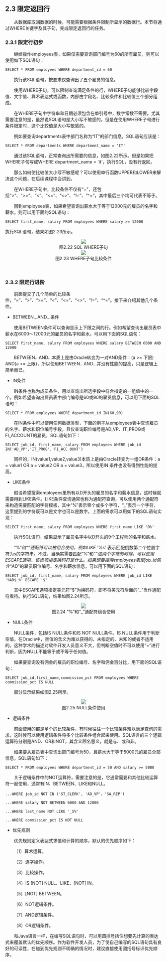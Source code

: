 ## 2.3  限定返回行
&emsp;&emsp;从数据库取回数据的时候，可能需要根据条件限制所显示的数据行。本节将通过WHERE关键字及其子句，完成限定返回行的任务。

### 2.3.1  限定行初步  

&emsp;&emsp;继续操作employees表，如果仅需要查询部门编号为60的所有雇员，则可以使用如下SQL语句：


```
SELECT * FROM employees WHERE department_id = 60
```


&emsp;&emsp;执行该SQL语句，按要求仅查询出了五个雇员的信息。

&emsp;&emsp;使用WHERE子句，可以限制查询满足条件的行，WHERE子句能够比较字段值、文字值、算术表达式或函数，内部由字段名、比较条件和比较值三个部分组成。

&emsp;&emsp;在WHERE子句中字符串和日期必须包含在单引号中，数字常数不需要。尤其需要注意的是，虽然说SQL语句是大小写不敏感的，但是在使用WHERE子句进行条件限定时，这个比较值是大小写敏感的。

&emsp;&emsp;例如要查询departments表中部门名称为“IT”的部门信息，SQL语句应该是：


```
SELECT * FROM departments WHERE department_name = 'IT'
```


&emsp;&emsp;通过该SQL语句，正常查询出所需要的信息，如图2.22所示。但是如果把WHERE子句写成WHERE department_name = 'it'，执行SQL，没有行返回。

&emsp;&emsp;那么如何使比较值大小写不敏感呢？可以使用单行函数UPPER和LOWER来解决这个问题，在后续课程中会讲到。

&emsp;&emsp;在WHERE子句中，比较条件不仅有“=”，还包括“>”、“>=”、“<”、“<=”、“<>”、“!=”、“^=”，其中最后三个均可代表不等于。 

&emsp;&emsp;回到employees表，如果希望查询出薪水大于等于12000元的雇员的名字和薪水，则可以用下面的SQL语句：


```
SELECT first_name, salary FROM employees WHERE salary >= 12000
```


执行SQL语句，结果如图2.23所示。




<center><img src="https://labfile.oss.aliyuncs.com/library/oracle_textbook/img/d2z/tu2.22.png" /></center>  
<center>图2.22  SQL WHERE子句 </center>  


<center><img src="https://labfile.oss.aliyuncs.com/library/oracle_textbook/img/d2z/tu2.23.png" /></center>  
<center>图2.23  WHERE子句比较条件</center>  

​                                      

### 2.3.2  限定行进阶  

&emsp;&emsp;前面提交了几个简单的比较条件，“=”、“>”、“>=”、“<”、“<=”、“<>”、“!=”、“^=”。接下来介绍其他几个条件。

- BETWEEN…AND…条件

&emsp;&emsp;使用BETWEEN条件可以查询显示上下限之间的行。例如希望查询出雇员表中薪水在6000～12000元的雇员的名字和薪水，可以用下面的SQL语句：


```
SELECT first_name, salary FROM employees WHERE salary BETWEEN 6000 AND 12000
```


&emsp;&emsp;BETWEEN…AND…本质上是由Oracle转变为一对AND条件：(a >= 下限) AND(a <= 上限)，所以使用BETWEEN…AND…并没有性能的提高，只是逻辑上简单而已。

- IN条件

&emsp;&emsp;IN条件也称为成员条件，用以查询出所选字段中符合指定的一组值中的一个。例如希望查询出雇员表中部门编号是60或90的雇员信息，可以用下面的SQL语句：


```
SELECT * FROM employees WHERE department_id IN(60,90)
```


&emsp;&emsp;在IN条件中可以使用任何数据类型，下面的例子从employees表中查询雇员的名字、薪水和职位编号字段，且仅查询职位编号是AD_VP、IT_PROG或FI_ACCOUNT的雇员，SQL语句如下：


```
SELECT job_id, first_name, salary FROM employees WHERE job_id IN('AD_VP','IT_PROG','FI_ACC OUNT')
```


&emsp;&emsp;同样的，IN(value1,value2,value3)本质上是由Oracle转变为一组OR条件：a = value1 OR a = value2 OR a = value3，所以使用IN 条件也没有得到性能的提高。

- LIKE条件

&emsp;&emsp;假设希望搜索employees里所有以D开头的雇员的名字和薪水信息，这时候就需要用到LIKE条件。LIKE条件查询通常也称为通配符查询，可以使用两个通配符来构造需要匹配的字符模板，其中“%”表示零个或多个字符，“_”表示一个字符，这里提到的字符既可以是文字也可以是数字。上面的需求可以用如下的SQL语句实现：


```
SELECT first_name, salary FROM employees WHERE first_name LIKE 'D%'
```


&emsp;&emsp;执行SQL语句，结果显示了雇员名字中以D开头的9个工程师的名字和薪水。

&emsp;&emsp;“%”和“_”通配符可以被组合使用，例如LIKE '%s_' 表示匹配倒数第二个位置字符为s的字符串。不过，当确实需要匹配“%”和“_”这两个字符的时候，可以使用ESCAPE选项，该选项指定换码符是什么。如果想要搜索employees表里job_id包含“AD_”的雇员职位编号、名字和薪水信息，可以用下面的SQL语句：


```
SELECT job_id, first_name, salary FROM employees WHERE job_id LIKE '%AD$_%' ESCAPE '$' 
```


&emsp;&emsp;其中ESCAPE选项指定美元符“$”为换码符，即不将美元符后面的“_”当作通配符看待。执行SQL语句，结果如图2.24所示。




<center><img src="https://labfile.oss.aliyuncs.com/library/oracle_textbook/img/d2z/tu2.24.png" /></center>  
<center>图2.24 “%”和“_”通配符组合使用</center>  



- NULL条件

&emsp;&emsp;NULL条件，包括IS NULL条件和IS NOT NULL条件。IS NULL条件用于判断空值，在Oracle中，空值的含义为难以获得的、未指定的、未知的或者不适用的。这种学术的描述对软件开发人员意义不大，但判断空值时不可以使用“=”进行判断，因为NULL不能等于或不等于任何值。

&emsp;&emsp;如果要查询没有佣金的雇员的职位编号、名字和佣金百分比，用下面的SQL语句：


```
SELECT job_id,first_name,commission_pct FROM employees WHERE commission_pct IS NULL
```


&emsp;&emsp;部分显示结果如图2.25所示。




<center><img src="https://labfile.oss.aliyuncs.com/library/oracle_textbook/img/d2z/tu2.25.png" /></center>  
<center>图2.25  NULL条件使用</center>  



- 逻辑条件

&emsp;&emsp;前面使用的都是单个的比较条件，有时候往往一个比较条件难以满足查询的需求，这时候可以使用逻辑条件将多个比较条件组合起来使用。SQL语言的三个逻辑运算符分别是AND、OR和NOT，其含义顾名思义，就是与、或和非。

&emsp;&emsp;如果要从雇员表中查询出部门编号为50，且薪水大于等于5000元的雇员全部信息，SQL语句如下：


```
SELECT * FROM employees WHERE department_id = 50 AND salary >= 5000
```


&emsp;&emsp;关于逻辑条件中的NOT运算符，需要注意的是，它通常需要和其他比较运算符一起使用，通常有IN、BETWEEN、LIKE和NULL。


```
...WHERE job_id NOT IN ('ST_CLERK', 'AD_VP'，'SA_REP') 

...WHERE salary NOT BETWEEN 6000 AND 12000 

...WHERE last_name NOT LIKE '_S%' 

...WHERE commission_pct IS NOT NULL
```


- 优先规则

&emsp;&emsp;优先规则定义表达式求值和计算的顺序，默认的优先顺序如下：

&emsp;&emsp;（1）算术运算。

&emsp;&emsp;（2）连字操作。

&emsp;&emsp;（3）比较操作。

&emsp;&emsp;（4）IS [NOT] NULL、LIKE、[NOT] IN。

&emsp;&emsp;（5）[NOT] BETWEEN。

&emsp;&emsp;（6）NOT逻辑条件。

&emsp;&emsp;（7）AND逻辑条件。

&emsp;&emsp;（8）OR逻辑条件。

&emsp;&emsp;和Java语言一样，在编写SQL语句时，可以用圆括号括住想要先计算的表达式来覆盖默认的优先顺序。作为软件开发人员，为了使自己编写的SQL语句具有良好的可读性，在碰到优先规则不明确的情况时，建议直接使用圆括号标识优先顺序。



